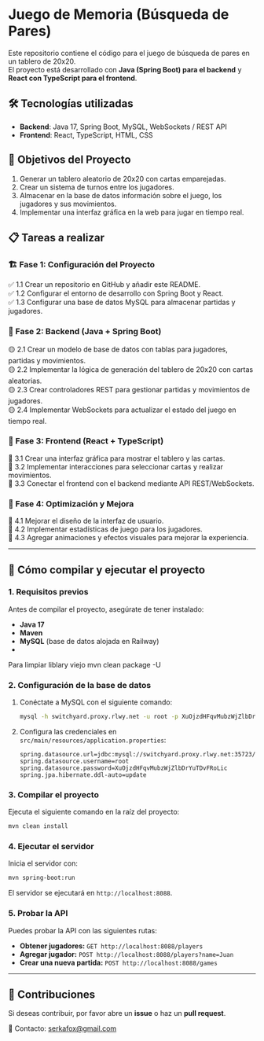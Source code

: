# Juego de Memoria (Búsqueda de Pares)

Este repositorio contiene el código para el juego de búsqueda de pares en un tablero de 20x20.  
El proyecto está desarrollado con **Java (Spring Boot) para el backend** y **React con TypeScript para el frontend**.

## 🛠️ Tecnologías utilizadas
- **Backend**: Java 17, Spring Boot, MySQL, WebSockets / REST API
- **Frontend**: React, TypeScript, HTML, CSS

## 📌 Objetivos del Proyecto
1. Generar un tablero aleatorio de 20x20 con cartas emparejadas.
2. Crear un sistema de turnos entre los jugadores.
3. Almacenar en la base de datos información sobre el juego, los jugadores y sus movimientos.
4. Implementar una interfaz gráfica en la web para jugar en tiempo real.

## 📋 Tareas a realizar

### 🏗️ Fase 1: Configuración del Proyecto
✅ 1.1 Crear un repositorio en GitHub y añadir este README.  
✅ 1.2 Configurar el entorno de desarrollo con Spring Boot y React.  
✅ 1.3 Configurar una base de datos MySQL para almacenar partidas y jugadores.  

### 🎲 Fase 2: Backend (Java + Spring Boot)
🟡 2.1 Crear un modelo de base de datos con tablas para jugadores, partidas y movimientos.  
🟡 2.2 Implementar la lógica de generación del tablero de 20x20 con cartas aleatorias.  
🟡 2.3 Crear controladores REST para gestionar partidas y movimientos de jugadores.  
🟡 2.4 Implementar WebSockets para actualizar el estado del juego en tiempo real.  

### 🎨 Fase 3: Frontend (React + TypeScript)
🔵 3.1 Crear una interfaz gráfica para mostrar el tablero y las cartas.  
🔵 3.2 Implementar interacciones para seleccionar cartas y realizar movimientos.  
🔵 3.3 Conectar el frontend con el backend mediante API REST/WebSockets.  

### 🏁 Fase 4: Optimización y Mejora
🔴 4.1 Mejorar el diseño de la interfaz de usuario.  
🔴 4.2 Implementar estadísticas de juego para los jugadores.  
🔴 4.3 Agregar animaciones y efectos visuales para mejorar la experiencia.  

---

## 🚀 Cómo compilar y ejecutar el proyecto

### **1. Requisitos previos**
Antes de compilar el proyecto, asegúrate de tener instalado:
- **Java 17**  
- **Maven**  
- **MySQL** (base de datos alojada en Railway)
- 
Para limpiar liblary viejo
mvn clean package -U



### **2. Configuración de la base de datos**
1. Conéctate a MySQL con el siguiente comando:
   ```sh
   mysql -h switchyard.proxy.rlwy.net -u root -p XuOjzdHFqvMubzWjZlbDrYuTDvFRoLic --port 35723 --protocol=TCP railway
   ```
2. Configura las credenciales en `src/main/resources/application.properties`:
   ```properties
   spring.datasource.url=jdbc:mysql://switchyard.proxy.rlwy.net:35723/railway
   spring.datasource.username=root
   spring.datasource.password=XuOjzdHFqvMubzWjZlbDrYuTDvFRoLic
   spring.jpa.hibernate.ddl-auto=update
   ```

### **3. Compilar el proyecto**
Ejecuta el siguiente comando en la raíz del proyecto:
```sh
mvn clean install
```

### **4. Ejecutar el servidor**
Inicia el servidor con:
```sh
mvn spring-boot:run
```
El servidor se ejecutará en `http://localhost:8088`.

### **5. Probar la API**
Puedes probar la API con las siguientes rutas:
- **Obtener jugadores:** `GET http://localhost:8088/players`
- **Agregar jugador:** `POST http://localhost:8088/players?name=Juan`
- **Crear una nueva partida:** `POST http://localhost:8088/games`

---

## 📌 Contribuciones
Si deseas contribuir, por favor abre un **issue** o haz un **pull request**.

📧 Contacto: serkafox@gmail.com
